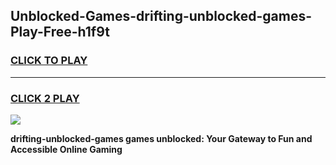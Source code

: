 
## Unblocked-Games-drifting-unblocked-games-Play-Free-h1f9t
<h3>
<a href="https://premium76.site?title=drifting-unblocked-games&ref=23A">CLICK TO PLAY</a></h3>
<hr>

<h3>
<a href="https://premium76.site?title=drifting-unblocked-games&ref=23A">CLICK 2 PLAY</a>
  
</h3>

<a href="https://premium76.site?title=drifting-unblocked-games&ref=23A"><img src="https://clearcache.store/games.png"></a>


**drifting-unblocked-games games unblocked: Your Gateway to Fun and Accessible Online Gaming**
